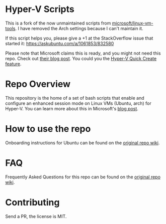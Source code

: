 # Hyper-V Scripts

This is a fork of the now unmaintained scripts from
[microsoft/linux-vm-tools](https://github.com/microsoft/linux-vm-tools). I have
removed the Arch settings because I can't maintain it.

If this script helps you, please give a +1 at the StackOverflow issue that
started it: https://askubuntu.com/a/1061853/832580

Please note that Microsoft claims this is ready, and you might not need this
repo. Check out 
[their blog post](https://blogs.windows.com/windowsdeveloper/2018/09/17/run-ubuntu-virtual-machines-made-even-easier-with-hyper-v-quick-create/).
You could you the 
[Hyper-V Quick Create feature](https://docs.microsoft.com/en-us/virtualization/hyper-v-on-windows/quick-start/quick-create-virtual-machine).

# Repo Overview

This repository is the home of a set of bash scripts
that enable and configure an enhanced session mode on Linux VMs
(Ubuntu, arch) for Hyper-V. You can learn more about this in Microsoft's [blog
post](https://techcommunity.microsoft.com/t5/virtualization/sneak-peek-taking-a-spin-with-enhanced-linux-vms/ba-p/382415).

# How to use the repo

Onboarding instructions for Ubuntu can be found on the
[original repo wiki](https://github.com/Microsoft/linux-vm-tools/wiki/Onboarding:-Ubuntu).

# FAQ

Frequently Asked Questions for this repo can be found on the
[original repo wiki](https://github.com/Microsoft/linux-vm-tools/wiki/FAQ).

# Contributing

Send a PR, the license is MIT.